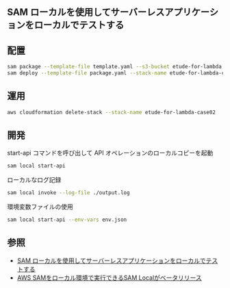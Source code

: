 SAM ローカルを使用してサーバーレスアプリケーションをローカルでテストする
---

## 配置
```bash
sam package --template-file template.yaml --s3-bucket etude-for-lambda --output-template-file package.yaml
sam deploy --template-file package.yaml --stack-name etude-for-lambda-case02 --capabilities CAPABILITY_IAM
```

## 運用
```bash
aws cloudformation delete-stack --stack-name etude-for-lambda-case02
```

## 開発
start-api コマンドを呼び出して API オペレーションのローカルコピーを起動
```bash
sam local start-api
```
ローカルなログ記録
```bash
sam local invoke --log-file ./output.log
```
環境変数ファイルの使用
```bash
sam local start-api --env-vars env.json
```

## 参照
+ [SAM ローカルを使用してサーバーレスアプリケーションをローカルでテストする](https://docs.aws.amazon.com/ja_jp/lambda/latest/dg/test-sam-local.html)
+ [AWS SAMをローカル環境で実行できるSAM Localがベータリリース](https://dev.classmethod.jp/cloud/aws/20170816-sam-local/)
